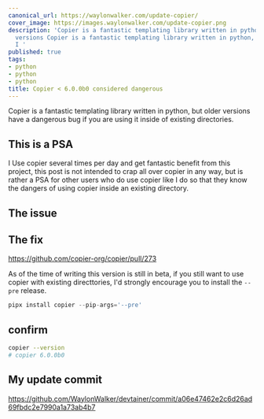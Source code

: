 ```yaml
---
canonical_url: https://waylonwalker.com/update-copier/
cover_image: https://images.waylonwalker.com/update-copier.png
description: 'Copier is a fantastic templating library written in python, but older
  versions Copier is a fantastic templating library written in python, but older versions
  I '
published: true
tags:
- python
- python
- python
title: Copier < 6.0.0b0 considered dangerous
---
```


Copier is a fantastic templating library written in python, but older versions have a dangerous bug if you are using it inside of existing directories.

## This is a PSA

I Use copier several times per day and get fantastic benefit from this project, this post is not intended to crap all over copier in any way, but is rather a PSA for other users who do use copier like I do so that they know the dangers of using copier inside an existing directory.

## The issue

## The fix

https://github.com/copier-org/copier/pull/273

As of the time of writing this version is still in beta, if you still want to use copier with existing directtories, I'd strongly encourage you to install the `--pre` release.

``` python
pipx install copier --pip-args='--pre'
```

## confirm

``` bash
copier --version
# copier 6.0.0b0
```


## My update commit

https://github.com/WaylonWalker/devtainer/commit/a06e47462e2c6d26ad69fbdc2e7990a1a73ab4b7